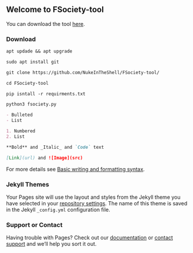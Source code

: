 ## Welcome to FSociety-tool

You can download the tool [here](https://github.com/NukeInTheShell/FSociety-tool/).

### Download



```markdown
apt updade && apt upgrade

sudo apt install git

git clone https://github.com/NukeInTheShell/FSociety-tool/

cd FSociety-tool

pip isntall -r requirments.txt

python3 fsociety.py

- Bulleted
- List

1. Numbered
2. List

**Bold** and _Italic_ and `Code` text

[Link](url) and ![Image](src)
```

For more details see [Basic writing and formatting syntax](https://docs.github.com/en/github/writing-on-github/getting-started-with-writing-and-formatting-on-github/basic-writing-and-formatting-syntax).

### Jekyll Themes

Your Pages site will use the layout and styles from the Jekyll theme you have selected in your [repository settings](https://github.com/NukeInTheShell/FSociety-tool/settings/pages). The name of this theme is saved in the Jekyll `_config.yml` configuration file.

### Support or Contact

Having trouble with Pages? Check out our [documentation](https://docs.github.com/categories/github-pages-basics/) or [contact support](https://support.github.com/contact) and we’ll help you sort it out.
